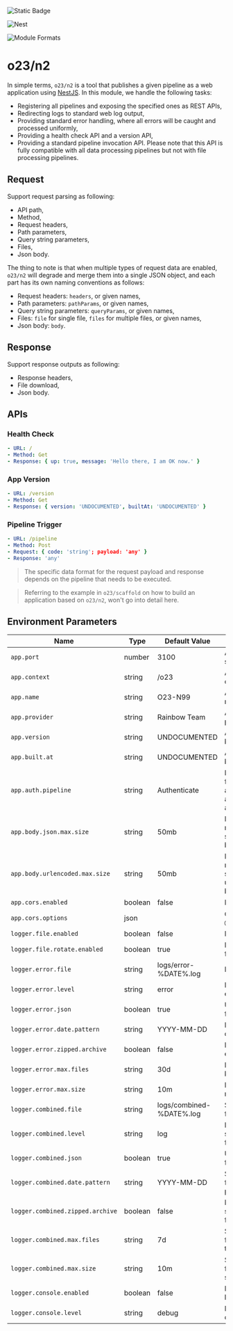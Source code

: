 ![Static Badge](https://img.shields.io/badge/InsureMO-777AF2.svg)

![Nest](https://img.shields.io/badge/nest-white.svg?logo=nestjs&logoColor=E0234E&style=social)

![Module Formats](https://img.shields.io/badge/module%20formats-cjs-green.svg)

# o23/n2

In simple terms, `o23/n2` is a tool that publishes a given pipeline as a web application using [NestJS](https://nestjs.com/). In this
module, we handle the following tasks:

- Registering all pipelines and exposing the specified ones as REST APIs,
- Redirecting logs to standard web log output,
- Providing standard error handling, where all errors will be caught and processed uniformly,
- Providing a health check API and a version API,
- Providing a standard pipeline invocation API. Please note that this API is fully compatible with all data processing pipelines but not
  with file processing pipelines.

## Request

Support request parsing as following:

- API path,
- Method,
- Request headers,
- Path parameters,
- Query string parameters,
- Files,
- Json body.

The thing to note is that when multiple types of request data are enabled, `o23/n2` will degrade and merge them into a single JSON object,
and each part has its own naming conventions as follows:

- Request headers: `headers`, or given names,
- Path parameters: `pathParams`, or given names,
- Query string parameters: `queryParams`, or given names,
- Files: `file` for single file, `files` for multiple files, or given names,
- Json body: `body`.

## Response

Support response outputs as following:

- Response headers,
- File download,
- Json body.

## APIs

### Health Check

```yaml
- URL: /
- Method: Get
- Response: { up: true, message: 'Hello there, I am OK now.' }
```

### App Version

```yaml
- URL: /version
- Method: Get
- Response: { version: 'UNDOCUMENTED', builtAt: 'UNDOCUMENTED' }
```

### Pipeline Trigger

```yaml
- URL: /pipeline
- Method: Post
- Request: { code: 'string'; payload: 'any' }
- Response: 'any'
```

> The specific data format for the request payload and response depends on the pipeline that needs to be executed.

> Referring to the example in `o23/scaffold` on how to build an application based on `o23/n2`, won't go into detail here.

## Environment Parameters

| Name                             | Type    | Default Value            | Comments                                            |
|----------------------------------|---------|--------------------------|-----------------------------------------------------|
| `app.port`                       | number  | 3100                     | Application server port.                            |
| `app.context`                    | string  | /o23                     | Application api context.                            |
| `app.name`                       | string  | O23-N99                  | Application name.                                   |
| `app.provider`                   | string  | Rainbow Team             | Application provider.                               |
| `app.version`                    | string  | UNDOCUMENTED             | Application build version.                          |
| `app.built.at`                   | string  | UNDOCUMENTED             | Application build time.                             |
| `app.auth.pipeline`              | string  | Authenticate             | Pipeline code for authentication and authorization. |
| `app.body.json.max.size`         | string  | 50mb                     | Request maximum body size, for json body.           |
| `app.body.urlencoded.max.size`   | string  | 50mb                     | Request maximum body size, for urlencoded body.     |
| `app.cors.enabled`               | boolean | false                    | Enable cors.                                        |
| `app.cors.options`               | json    |                          | `CorsOptions` of `@nestjs/common`.                  |
| `logger.file.enabled`            | boolean | false                    | Enable file log.                                    |
| `logger.file.rotate.enabled`     | boolean | true                     | Enable rotate file log.                             |
| `logger.error.file`              | string  | logs/error-%DATE%.log    | Error log file.                                     |
| `logger.error.level`             | string  | error                    | Logger level for error log file.                    |
| `logger.error.json`              | boolean | true                     | Use json format.                                    |
| `logger.error.date.pattern`      | string  | YYYY-MM-DD               | Error log file date pattern.                        |
| `logger.error.zipped.archive`    | boolean | false                    | Enabled zip for error log file.                     |
| `logger.error.max.files`         | string  | 30d                      | Error log file keeping time.                        |
| `logger.error.max.size`          | string  | 10m                      | Error log file maximum size.                        |
| `logger.combined.file`           | string  | logs/combined-%DATE%.log | Standard log file.                                  |
| `logger.combined.level`          | string  | log                      | Logger level for standard log file.                 |
| `logger.combined.json`           | boolean | true                     | Use json format.                                    |
| `logger.combined.date.pattern`   | string  | YYYY-MM-DD               | Standard log file date pattern.                     |
| `logger.combined.zipped.archive` | boolean | false                    | Enabled zip for standard log file.                  |
| `logger.combined.max.files`      | string  | 7d                       | Standard log file keeping time.                     |
| `logger.combined.max.size`       | string  | 10m                      | Standard log file maximum size.                     |
| `logger.console.enabled`         | boolean | false                    | Enable console log.                                 |
| `logger.console.level`           | string  | debug                    | Logger level for console log.                       |
